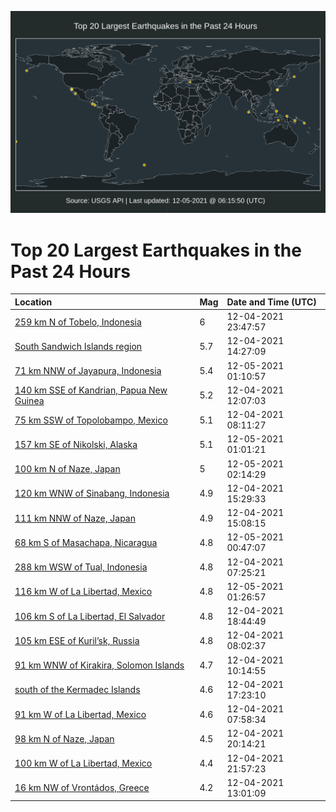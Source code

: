 ![Map](./map.png)

# Top 20 Largest Earthquakes in the Past 24 Hours

| Location | Mag | Date and Time (UTC) |
|:---|:---|:---|
| [259 km N of Tobelo, Indonesia](https://earthquake.usgs.gov/earthquakes/eventpage/us6000g944) | 6 | 12-04-2021 23:47:57 |
| [South Sandwich Islands region](https://earthquake.usgs.gov/earthquakes/eventpage/us6000g90r) | 5.7 | 12-04-2021 14:27:09 |
| [71 km NNW of Jayapura, Indonesia](https://earthquake.usgs.gov/earthquakes/eventpage/us6000g962) | 5.4 | 12-05-2021 01:10:57 |
| [140 km SSE of Kandrian, Papua New Guinea](https://earthquake.usgs.gov/earthquakes/eventpage/us6000g90b) | 5.2 | 12-04-2021 12:07:03 |
| [75 km SSW of Topolobampo, Mexico](https://earthquake.usgs.gov/earthquakes/eventpage/us6000g8z7) | 5.1 | 12-04-2021 08:11:27 |
| [157 km SE of Nikolski, Alaska](https://earthquake.usgs.gov/earthquakes/eventpage/us6000g960) | 5.1 | 12-05-2021 01:01:21 |
| [100 km N of Naze, Japan](https://earthquake.usgs.gov/earthquakes/eventpage/us6000g96i) | 5 | 12-05-2021 02:14:29 |
| [120 km WNW of Sinabang, Indonesia](https://earthquake.usgs.gov/earthquakes/eventpage/us6000g916) | 4.9 | 12-04-2021 15:29:33 |
| [111 km NNW of Naze, Japan](https://earthquake.usgs.gov/earthquakes/eventpage/us6000g913) | 4.9 | 12-04-2021 15:08:15 |
| [68 km S of Masachapa, Nicaragua](https://earthquake.usgs.gov/earthquakes/eventpage/us6000g95x) | 4.8 | 12-05-2021 00:47:07 |
| [288 km WSW of Tual, Indonesia](https://earthquake.usgs.gov/earthquakes/eventpage/us6000g8yq) | 4.8 | 12-04-2021 07:25:21 |
| [116 km W of La Libertad, Mexico](https://earthquake.usgs.gov/earthquakes/eventpage/us6000g967) | 4.8 | 12-05-2021 01:26:57 |
| [106 km S of La Libertad, El Salvador](https://earthquake.usgs.gov/earthquakes/eventpage/us6000g928) | 4.8 | 12-04-2021 18:44:49 |
| [105 km ESE of Kuril’sk, Russia](https://earthquake.usgs.gov/earthquakes/eventpage/us6000g8z3) | 4.8 | 12-04-2021 08:02:37 |
| [91 km WNW of Kirakira, Solomon Islands](https://earthquake.usgs.gov/earthquakes/eventpage/us6000g8zx) | 4.7 | 12-04-2021 10:14:55 |
| [south of the Kermadec Islands](https://earthquake.usgs.gov/earthquakes/eventpage/us6000g91r) | 4.6 | 12-04-2021 17:23:10 |
| [91 km W of La Libertad, Mexico](https://earthquake.usgs.gov/earthquakes/eventpage/us6000g8yu) | 4.6 | 12-04-2021 07:58:34 |
| [98 km N of Naze, Japan](https://earthquake.usgs.gov/earthquakes/eventpage/us6000g92l) | 4.5 | 12-04-2021 20:14:21 |
| [100 km W of La Libertad, Mexico](https://earthquake.usgs.gov/earthquakes/eventpage/us6000g935) | 4.4 | 12-04-2021 21:57:23 |
| [16 km NW of Vrontádos, Greece](https://earthquake.usgs.gov/earthquakes/eventpage/us6000g90g) | 4.2 | 12-04-2021 13:01:09 |
